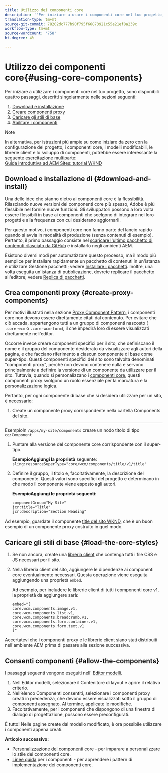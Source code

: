 ```yaml
---
title: Utilizzo dei componenti core
description: '"Per iniziare a usare i componenti core nel tuo progetto, devi seguire tre passaggi: scaricate e installate, create componenti proxy, caricate gli stili di base e consentite i componenti nei modelli."'
translation-type: tm+mt
source-git-commit: 78202dc777b90f795f66873921c55e21ef8a239c
workflow-type: tm+mt
source-wordcount: '758'
ht-degree: 4%

---
```



# Utilizzo dei componenti core{#using-core-components}

Per iniziare a utilizzare i componenti core nel tuo progetto, sono disponibili quattro passaggi, descritti singolarmente nelle sezioni seguenti:

1. [Download e installazione](#download-and-install)
1. [Creare componenti proxy](#create-proxy-components)
1. [Caricare gli stili di base](#load-the-core-styles)
1. [Abilitare i componenti](#allow-the-components)

>[!NOTE]
>
>In alternativa, per istruzioni più ampie su come iniziare da zero con la configurazione del progetto, i componenti core, i modelli modificabili, le librerie client e lo sviluppo di componenti, potrebbe essere interessante la seguente esercitazione multiparte:\
>[Guida introduttiva ad AEM Sites: tutorial WKND](https://docs.adobe.com/content/help/en/experience-manager-learn/getting-started-wknd-tutorial-develop/overview.html)

## Download e installazione di {#download-and-install}

Una delle idee che stanno dietro ai componenti core è la flessibilità. Rilasciando nuove versioni dei componenti core più spesso,  Adobe è più flessibile nel fornire nuove funzioni. Gli sviluppatori possono a loro volta essere flessibili in base ai componenti che scelgono di integrare nei loro progetti e alla frequenza con cui desiderano aggiornarli.

Per questo motivo, i componenti core non fanno parte del lancio rapido quando si avvia in modalità di produzione (senza contenuti di esempio). Pertanto, il primo passaggio consiste nel [scaricare l&#39;ultimo pacchetto di contenuti rilasciato da GitHub](https://github.com/adobe/aem-core-wcm-components/releases/latest) e installarlo negli ambienti AEM.

Esistono diversi modi per automatizzare questo processo, ma il modo più semplice per installare rapidamente un pacchetto di contenuti in un&#39;istanza è utilizzare Gestione pacchetti; vedere [Installare i pacchetti](https://docs.adobe.com/content/help/en/experience-manager-65/administering/contentmanagement/package-manager.html#installing-packages). Inoltre, una volta eseguita un&#39;istanza di pubblicazione, dovrete replicare il pacchetto all&#39;editore; vedere [Replica di pacchetti](https://docs.adobe.com/content/help/en/experience-manager-65/administering/contentmanagement/package-manager.html#replicating-packages).

## Crea componenti proxy {#create-proxy-components}

Per motivi illustrati nella sezione [Proxy Component Pattern](/help/developing/guidelines.md#proxy-component-pattern), i componenti core non devono essere direttamente citati dal contenuto. Per evitare che ciò accada, appartengono tutti a un gruppo di componenti nascosto ( `.core-wcm` o `.core-wcm-form`), il che impedirà loro di essere visualizzati direttamente nell&#39;editor.

Occorre invece creare componenti specifici per il sito, che definiscano il nome e il gruppo del componente desiderato da visualizzare agli autori della pagina, e che facciano riferimento a ciascun componente di base come super-tipo. Questi componenti specifici del sito sono talvolta denominati &quot;componenti proxy&quot;, perché non devono contenere nulla e servono principalmente a definire la versione di un componente da utilizzare per il sito. Tuttavia, quando si personalizzano i [componenti core](/help/developing/customizing.md), questi componenti proxy svolgono un ruolo essenziale per la marcatura e la personalizzazione logica.

Pertanto, per ogni componente di base che si desidera utilizzare per un sito, è necessario:

1. Create un componente proxy corrispondente nella cartella Components del sito.

   ****
EsempioIn  `/apps/my-site/components` creare un nodo titolo di tipo  `cq:Component`

1. Puntare alla versione del componente core corrispondente con il super-tipo.

   **EsempioAggiungi la proprietà**
seguente:\
   `sling:resourceSuperType="core/wcm/components/title/v1/title"`

1. Definire il gruppo, il titolo e, facoltativamente, la descrizione del componente. Questi valori sono specifici del progetto e determinano in che modo il componente viene esposto agli autori.

   **EsempioAggiungi le proprietà seguenti:**


   ```shell
   componentGroup="My Site"
   jcr:title="Title"  
   jcr:description="Section Heading"
   ```

Ad esempio, guardate il componente [title del sito WKND](https://github.com/adobe/aem-guides-wknd/blob/master/ui.apps/src/main/content/jcr_root/apps/wknd/components/title/.content.xml), che è un buon esempio di un componente proxy costruito in quel modo.

## Caricare gli stili di base {#load-the-core-styles}

1. Se non ancora, create una [libreria client](https://docs.adobe.com/content/help/it-IT/experience-manager-65/developing/introduction/clientlibs.html) che contenga tutti i file CSS e JS necessari per il sito.
1. Nella libreria client del sito, aggiungere le dipendenze ai componenti core eventualmente necessari. Questa operazione viene eseguita aggiungendo una proprietà `embed`.

   Ad esempio, per includere le librerie client di tutti i componenti core v1, la proprietà da aggiungere sarà:

   ```shell
   embed="[  
   core.wcm.components.image.v1,  
   core.wcm.components.list.v1,  
   core.wcm.components.breadcrumb.v1,  
   core.wcm.components.form.container.v1,  
   core.wcm.components.form.text.v1  
   ]"
   ```

Accertatevi che i componenti proxy e le librerie client siano stati distribuiti nell&#39;ambiente AEM prima di passare alla sezione successiva.

## Consenti componenti {#allow-the-components}

I passaggi seguenti vengono eseguiti nell&#39; [Editor modelli](https://docs.adobe.com/content/help/en/experience-manager-cloud-service/sites/authoring/features/templates.html).

1. Nell&#39;Editor modelli, selezionare il Contenitore di layout e aprire il relativo criterio.
1. Nell’elenco Componenti consentiti, selezionare i componenti proxy creati in precedenza, che devono essere visualizzati sotto il gruppo di componenti assegnato. Al termine, applicate le modifiche.
1. Facoltativamente, per i componenti che dispongono di una finestra di dialogo di progettazione, possono essere preconfigurati.

È tutto! Nelle pagine create dal modello modificato, è ora possibile utilizzare i componenti appena creati.

**Articolo successivo:**

* [Personalizzazione dei componenti](/help/developing/customizing.md)  core - per imparare a personalizzare lo stile dei componenti core.
* [Linee guida](/help/developing/guidelines.md)  per i componenti - per apprendere i pattern di implementazione dei componenti core.
